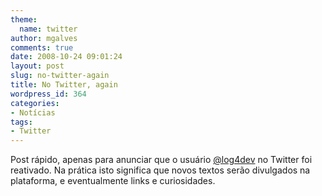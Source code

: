 ```yaml
---
theme:
  name: twitter
author: mgalves
comments: true
date: 2008-10-24 09:01:24
layout: post
slug: no-twitter-again
title: No Twitter, again
wordpress_id: 364
categories:
- Notícias
tags:
- Twitter
---
```


Post rápido, apenas para anunciar que o usuário [@log4dev](http://twitter.com/log4dev) no Twitter foi reativado. Na prática isto significa que novos textos serão divulgados na plataforma, e eventualmente links e curiosidades.
